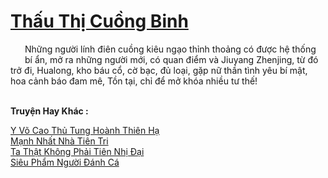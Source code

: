 <a href="https://truyentiki.com/thau-thi-cuong-binh.33509/" title="Thấu Thị Cuồng Binh"><h1>Thấu Thị Cuồng Binh</h1></a><div style="display:table"><img align="right" style="float: left; padding: 10px;" src="https://truyentiki.com/images/story/200x260/33509.jpg" alt="">Những người lính điên cuồng kiêu ngạo thỉnh thoảng có được hệ thống bí ẩn, mở ra những người mới, có quan điểm và Jiuyang Zhenjing, từ đó trở đi, Hualong, kho báu cổ, cờ bạc, đủ loại, gặp nữ thần tình yêu bí mật, hoa cảnh báo đam mê, Tồn tại, chỉ để mở khóa nhiều tư thế!</div><p><br><b>Truyện Hay Khác :</b></p><a href="https://truyentiki.com/y-vo-cao-thu-tung-hoanh-thien-ha.33508/" alt="Y Võ Cao Thủ Tung Hoành Thiên Hạ">Y Võ Cao Thủ Tung Hoành Thiên Hạ</a><br/><a href="https://github.com/nownovels/top500/tree/master/truyenhay/33922/" alt="Mạnh Nhất Nhà Tiên Tri">Mạnh Nhất Nhà Tiên Tri</a><br/><a href="https://github.com/nownovels/top500/tree/master/truyenhay/33765/" alt="Ta Thật Không Phải Tiên Nhị Đại">Ta Thật Không Phải Tiên Nhị Đại</a><br/><a href="https://github.com/nownovels/top500/tree/master/truyenhay/33612/" alt="Siêu Phẩm Người Đánh Cá">Siêu Phẩm Người Đánh Cá</a><br/>